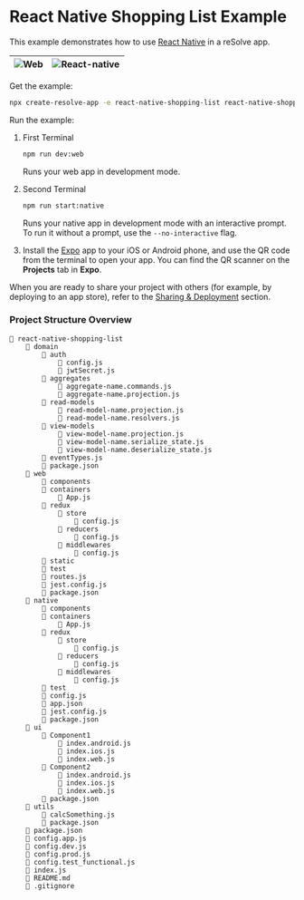 # React Native Shopping List Example

This example demonstrates how to use [React Native](https://github.com/react-community/create-react-native-app) in a reSolve app.

| ![Web](https://user-images.githubusercontent.com/5055654/43512907-fbed0490-9584-11e8-8065-27a26abcbe41.png)           | ![React-native](https://user-images.githubusercontent.com/5055654/43513480-828fe250-9586-11e8-8999-c29114134e33.png) |
|-----|--------------|

Get the example:

```sh
npx create-resolve-app -e react-native-shopping-list react-native-shopping-list
```

Run the example:

1. First Terminal

    ```sh
    npm run dev:web
    ```

    Runs your web app in development mode.

2. Second Terminal

    ```sh
    npm run start:native
    ```

    Runs your native app in development mode with an interactive prompt. To run it without a prompt, use the `--no-interactive` flag.

3. Install the [Expo](https://expo.io) app to your iOS or Android phone, and use the QR code from the terminal to open your app. You can find the QR scanner on the **Projects** tab in **Expo**.

When you are ready to share your project with others (for example, by deploying to an app store), refer to the [Sharing & Deployment](https://github.com/react-community/create-react-native-app/blob/master/react-native-scripts/template/README.md#sharing-and-deployment) section. 


### Project Structure Overview
```
📁 react-native-shopping-list
    📁 domain
        📁 auth
            📄 config.js
            📄 jwtSecret.js
        📁 aggregates
            📄 aggregate-name.commands.js
            📄 aggregate-name.projection.js
        📁 read-models
            📄 read-model-name.projection.js
            📄 read-model-name.resolvers.js
        📁 view-models
            📄 view-model-name.projection.js
            📄 view-model-name.serialize_state.js
            📄 view-model-name.deserialize_state.js
        📄 eventTypes.js
        📄 package.json
    📁 web
        📁 components
        📁 containers
            📄 App.js
        📁 redux
            📁 store
                📄 config.js
            📁 reducers
                📄 config.js
            📁 middlewares
                📄 config.js
        📁 static
        📁 test
        📄 routes.js
        📄 jest.config.js
        📄 package.json
    📁 native
        📁 components
        📁 containers
            📄 App.js
        📁 redux
            📁 store
                📄 config.js
            📁 reducers
                📄 config.js
            📁 middlewares
                📄 config.js
        📁 test
        📄 config.js
        📄 app.json
        📄 jest.config.js
        📄 package.json
    📁 ui
        📁 Component1
            📄 index.android.js
            📄 index.ios.js
            📄 index.web.js
        📁 Component2
            📄 index.android.js
            📄 index.ios.js
            📄 index.web.js
        📄 package.json
    📁 utils
        📄 calcSomething.js
        📄 package.json
    📄 package.json
    📄 config.app.js	
    📄 config.dev.js
    📄 config.prod.js
    📄 config.test_functional.js
    📄 index.js
    📄 README.md
    📄 .gitignore
```

